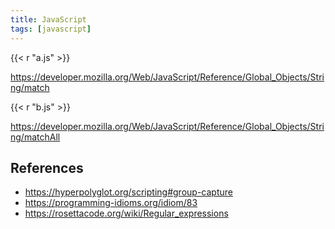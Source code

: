 ```yaml
---
title: JavaScript
tags: [javascript]
---
```


{{< r "a.js" >}}

<https://developer.mozilla.org/Web/JavaScript/Reference/Global_Objects/String/match>

{{< r "b.js" >}}

<https://developer.mozilla.org/Web/JavaScript/Reference/Global_Objects/String/matchAll>

## References

- <https://hyperpolyglot.org/scripting#group-capture>
- <https://programming-idioms.org/idiom/83>
- <https://rosettacode.org/wiki/Regular_expressions>
